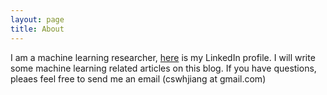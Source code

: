 ```yaml
---
layout: page
title: About
---
```



I am a machine learning researcher, [here](https://www.linkedin.com/pub/wenhao-jiang/7/449/818/) is my LinkedIn profile. I will write some machine learning related articles on this blog. If you have questions, pleaes feel free to send me an email (cswhjiang at gmail.com)

